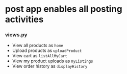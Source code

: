 # post app enables all posting activities

### views.py
* View all products as ```home```
* Upload products as ```uploadProduct```
* View cart as ```listAllMyCart```
* View my product uploads as ```myListings```
* View order history as ```displayHistory```


